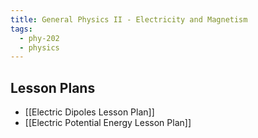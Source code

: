 ```yaml
---
title: General Physics II - Electricity and Magnetism
tags:
  - phy-202
  - physics
---
```


## Lesson Plans

- [[Electric Dipoles Lesson Plan]]
- [[Electric Potential Energy Lesson Plan]]
